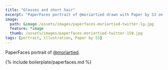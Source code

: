 ```yaml
---
title: "Glasses and short hair"
excerpt: "PaperFaces portrait of @moriartied drawn with Paper by 53 on an iPad."
image: 
  path: &image /assets/images/paperfaces-moriartied-twitter-lg.jpg 
  feature: *image
  thumb: /assets/images/paperfaces-moriartied-twitter-150.jpg
tags: [portrait, illustration, Paper by 53]
---
```


PaperFaces portrait of [@moriartied](http://twitter.com/moriartied).

{% include boilerplate/paperfaces.md %}